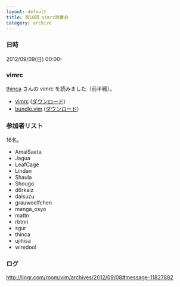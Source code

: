 ```yaml
---
layout: default
title: 第10回 vimrc読書会
category: archive
---
```


### 日時
2012/09/09(日) 00:00-

### vimrc
[thinca](https://github.com/thinca) さんの vimrc を読みました（前半戦）。

- [vimrc](https://gist.github.com/3666285) ([ダウンロード](https://raw.github.com/gist/3666285/84069c169c6c683ed89212ed048323c5c116bef1/vimrc))
- [bundle.vim](https://gist.github.com/3675965) ([ダウンロード](https://raw.github.com/gist/3675965/5739da5abedef838ed49b8328d9b29e3dd78bed4/bundle.vim))

### 参加者リスト

16名。

- AmaiSaeta
- Jagua
- LeafCage
- Lindan
- Shaula
- Shougo
- d6rkaiz
- daisuzu
- grauwoelfchen
- manga_osyo
- mattn
- rbtnn
- sgur
- thinca
- ujihisa
- wiredool


### ログ
<http://lingr.com/room/vim/archives/2012/09/08#message-11827882>

